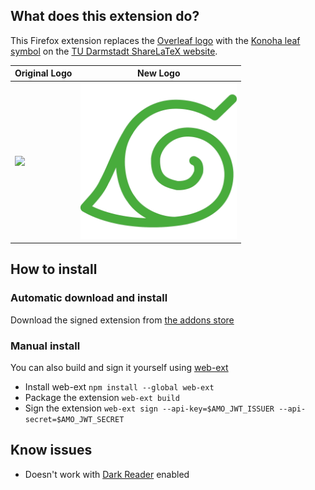 ## What does this extension do?
This Firefox extension replaces the [Overleaf logo](https://images.ctfassets.net/nrgyaltdicpt/6qSXAo1CYEeBn5RkKLOR64/19c74bfb9a32772e353ff25c6f0070f5/ologo_square_colour_light_bg.png) with the [Konoha leaf symbol](https://raw.githubusercontent.com/Devoev/texnoha/main/assets/leaf.png) on the [TU Darmstadt ShareLaTeX website](https://sharelatex.tu-darmstadt.de).

| Original Logo | New Logo |
|---------------|----------|
| <img src=https://images.ctfassets.net/nrgyaltdicpt/6qSXAo1CYEeBn5RkKLOR64/19c74bfb9a32772e353ff25c6f0070f5/ologo_square_colour_light_bg.png width=250> | <img src=https://raw.githubusercontent.com/Devoev/texnoha/main/assets/leaf.png width=250> |

## How to install
### Automatic download and install
Download the signed extension from [the addons store](https://addons.mozilla.org/en-US/firefox/addon/texnoha/)

### Manual install
You can also build and sign it yourself using [web-ext](https://extensionworkshop.com/documentation/develop/getting-started-with-web-ext/)
- Install web-ext `npm install --global web-ext`
- Package the extension `web-ext build`
- Sign the extension `web-ext sign --api-key=$AMO_JWT_ISSUER --api-secret=$AMO_JWT_SECRET`

## Know issues
- Doesn't work with [Dark Reader](https://darkreader.org/) enabled
